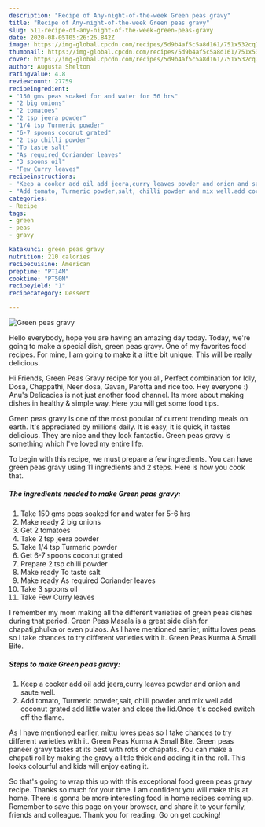 ```yaml
---
description: "Recipe of Any-night-of-the-week Green peas gravy"
title: "Recipe of Any-night-of-the-week Green peas gravy"
slug: 511-recipe-of-any-night-of-the-week-green-peas-gravy
date: 2020-08-05T05:26:26.842Z
image: https://img-global.cpcdn.com/recipes/5d9b4af5c5a8d161/751x532cq70/green-peas-gravy-recipe-main-photo.jpg
thumbnail: https://img-global.cpcdn.com/recipes/5d9b4af5c5a8d161/751x532cq70/green-peas-gravy-recipe-main-photo.jpg
cover: https://img-global.cpcdn.com/recipes/5d9b4af5c5a8d161/751x532cq70/green-peas-gravy-recipe-main-photo.jpg
author: Augusta Shelton
ratingvalue: 4.8
reviewcount: 27759
recipeingredient:
- "150 gms peas soaked for and water for 56 hrs"
- "2 big onions"
- "2 tomatoes"
- "2 tsp jeera powder"
- "1/4 tsp Turmeric powder"
- "6-7 spoons coconut grated"
- "2 tsp chilli powder"
- "To taste salt"
- "As required Coriander leaves"
- "3 spoons oil"
- "Few Curry leaves"
recipeinstructions:
- "Keep a cooker add oil add jeera,curry leaves powder and onion and saute well."
- "Add tomato, Turmeric powder,salt, chilli powder and mix well.add coconut grated add little water and close the lid.Once it&#39;s cooked switch off the flame."
categories:
- Recipe
tags:
- green
- peas
- gravy

katakunci: green peas gravy 
nutrition: 210 calories
recipecuisine: American
preptime: "PT14M"
cooktime: "PT50M"
recipeyield: "1"
recipecategory: Dessert

---
```



![Green peas gravy](https://img-global.cpcdn.com/recipes/5d9b4af5c5a8d161/751x532cq70/green-peas-gravy-recipe-main-photo.jpg)

Hello everybody, hope you are having an amazing day today. Today, we're going to make a special dish, green peas gravy. One of my favorites food recipes. For mine, I am going to make it a little bit unique. This will be really delicious.

Hi Friends, Green Peas Gravy recipe for you all, Perfect combination for Idly, Dosa, Chappathi, Neer dosa, Gavan, Parotta and rice too. Hey everyone :) Anu&#39;s Delicacies is not just another food channel. Its more about making dishes in healthy &amp; simple way. Here you will get some food tips.

Green peas gravy is one of the most popular of current trending meals on earth. It's appreciated by millions daily. It is easy, it is quick, it tastes delicious. They are nice and they look fantastic. Green peas gravy is something which I've loved my entire life.


To begin with this recipe, we must prepare a few ingredients. You can have green peas gravy using 11 ingredients and 2 steps. Here is how you cook that.

<!--inarticleads1-->

##### The ingredients needed to make Green peas gravy:

1. Take 150 gms peas soaked for and water for 5-6 hrs
1. Make ready 2 big onions
1. Get 2 tomatoes
1. Take 2 tsp jeera powder
1. Take 1/4 tsp Turmeric powder
1. Get 6-7 spoons coconut grated
1. Prepare 2 tsp chilli powder
1. Make ready To taste salt
1. Make ready As required Coriander leaves
1. Take 3 spoons oil
1. Take Few Curry leaves


I remember my mom making all the different varieties of green peas dishes during that period. Green Peas Masala is a great side dish for chapati,phulka or even pulaos. As I have mentioned earlier, mittu loves peas so I take chances to try different varieties with it. Green Peas Kurma A Small Bite. 

<!--inarticleads2-->

##### Steps to make Green peas gravy:

1. Keep a cooker add oil add jeera,curry leaves powder and onion and saute well.
1. Add tomato, Turmeric powder,salt, chilli powder and mix well.add coconut grated add little water and close the lid.Once it&#39;s cooked switch off the flame.


As I have mentioned earlier, mittu loves peas so I take chances to try different varieties with it. Green Peas Kurma A Small Bite. Green peas paneer gravy tastes at its best with rotis or chapatis. You can make a chapati roll by making the gravy a little thick and adding it in the roll. This looks colourful and kids will enjoy eating it. 

So that's going to wrap this up with this exceptional food green peas gravy recipe. Thanks so much for your time. I am confident you will make this at home. There is gonna be more interesting food in home recipes coming up. Remember to save this page on your browser, and share it to your family, friends and colleague. Thank you for reading. Go on get cooking!

